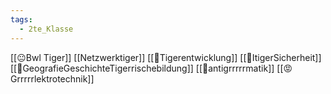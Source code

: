 ```yaml
---
tags:
  - 2te_Klasse
---
```

[[😐Bwl Tiger]]
[[Netzwerktiger]]
[[🤔Tigerentwicklung]]
[[🤗ItigerSicherheit]]
[[🙂GeografieGeschichteTigerrischebildung]]
[[🤠antigrrrrrmatik]]
[[😡Grrrrrlektrotechnik]]
